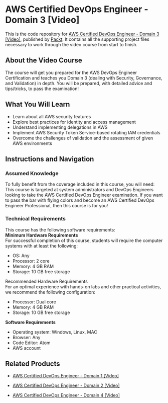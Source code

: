 # AWS Certified DevOps Engineer - Domain 3 [Video]
This is the code repository for [AWS Certified DevOps Engineer - Domain 3 [Video]](https://www.packtpub.com/virtualization-and-cloud/aws-certified-devops-engineer-domain-3-video-0?utm_source=github&utm_medium=repository&utm_campaign=9781789340396), published by [Packt](https://www.packtpub.com/?utm_source=github). It contains all the supporting project files necessary to work through the video course from start to finish.
## About the Video Course
The course will get you prepared for the AWS DevOps Engineer Certification and teaches you Domain 3 (dealing with Security, Governance, and Validation) in depth. You will be prepared, with detailed advice and tips/tricks, to pass the examination!

<H2>What You Will Learn</H2>
<DIV class=book-info-will-learn-text>
<UL>
<LI>Learn about all AWS security features 
<LI>Explore best practices for identity and access management 
<LI>Understand implementing delegations in AWS 
<LI>Implement AWS Security Token Service-based rotating IAM credentials 
<LI>Overcome the challenges of validation and the assessment of given AWS environments </LI></UL></DIV>

## Instructions and Navigation
### Assumed Knowledge
To fully benefit from the coverage included in this course, you will need:<br/>
This course is targeted at system administrators and DevOps Engineers looking to take the AWS Certified DevOps Engineer examination. If you want to pass the bar with flying colors and become an AWS Certified DevOps Engineer Professional, then this course is for you!
### Technical Requirements
This course has the following software requirements:<br/>
<b>Minimum Hardware Requirements</b><br>
For successful completion of this course, students will require the computer systems with at least the following:
<br><ul><li>OS: Any</li><li>Processor: 2 core</li><li>Memory: 4 GB RAM</li><li>Storage: 10 GB free storage</li></ul>

Recommended Hardware Requirements</b><br>
For an optimal experience with hands-on labs and other practical activities, we recommend the following configuration:
<ul><li>Processor: Dual core</li><li>Memory: 4 GB RAM</li><li>Storage: 10 GB free storage</li></ul>

<b>Software Requirements</b><br><ul><li>Operating system: Windows, Linux, MAC</li><li>Browser: Any</li><li>Code Editor: Atom</li><li>AWS account</li></ul>

## Related Products
* [AWS Certified DevOps Engineer - Domain 1 [Video]](https://www.packtpub.com/virtualization-and-cloud/aws-certified-devops-engineer-domain-1-video?utm_source=github&utm_medium=repository&utm_campaign=9781789133080)

* [AWS Certified DevOps Engineer - Domain 2 [Video]](https://www.packtpub.com/virtualization-and-cloud/aws-certified-devops-engineer-domain-2-video?utm_source=github&utm_medium=repository&utm_campaign=9781789136104)

* [AWS Certified DevOps Engineer - Domain 4 [Video]](https://www.packtpub.com/virtualization-and-cloud/aws-certified-devops-engineer-domain-4-video?utm_source=github&utm_medium=repository&utm_campaign=9781789343564)

